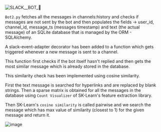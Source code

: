 ![SLACK__BOT_🤖](https://user-images.githubusercontent.com/79961524/179845326-a8398934-fbbb-4ff2-b3a9-02514e46ccb8.png)


```Bot2.py``` fetches all the messages in channels:history and checks if messages are not sent by the bot and then populates the fields -> user_id, channel_id, message_ts
(messages timestamp) and text (the actual message) of an SQLite database that is managed by the ORM - SQLAlchemy. 

A slack-event-adapter decorator has been added to a function which gets triggered whenever a new message is sent to a channel. 

This function first checks if the bot itself hasn't replied and then gets the most similar message which is already stored in the database.

This similarity check has been implemented using cosine similarity.

First the text message is searched for hyperlinks and are replaced by blank strings. Then a sparse matrix is obtained for all the messages in the database using ```Count Visualizer``` 
of SK-Learn's feature extraction library.

Then SK-Learn's ```cosine similarity``` is called pairwise and we search the message which has max value of similarity (closest to 1) for the given message and return it.

![image](https://user-images.githubusercontent.com/79961524/179845570-017013a6-88a1-4f9a-8d98-e75c021eb930.png)
